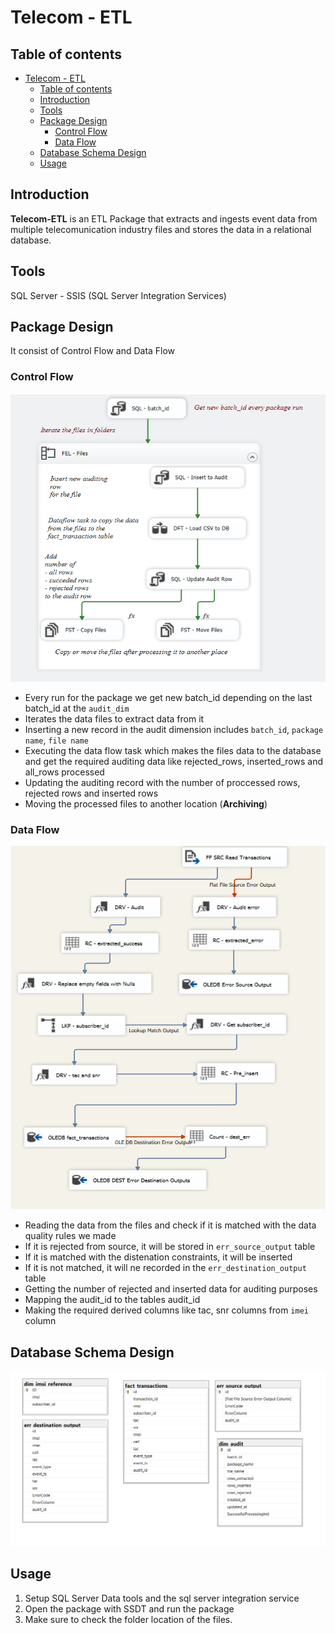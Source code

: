 # Telecom - ETL

## Table of contents
- [Telecom - ETL](#telecom---etl)
  - [Table of contents](#table-of-contents)
  - [Introduction](#introduction)
  - [Tools](#tools)
  - [Package Design](#package-design)
    - [Control Flow](#control-flow)
    - [Data Flow](#data-flow)
  - [Database Schema Design](#database-schema-design)
  - [Usage](#usage)

## Introduction

**Telecom-ETL** is an ETL Package that extracts and ingests event data from multiple telecomunication industry files and stores the data in a relational database.

## Tools
SQL Server - SSIS (SQL Server Integration Services)

## Package Design

It consist of Control Flow and Data Flow

### Control Flow

<p style="text-align:center">
  <img src="./Images/Telecom-Control_Flow.png" alt="control-flow">
</p>

* Every run for the package we get new batch_id depending on the last batch_id at the `audit_dim`
* Iterates the data files to extract data from it
* Inserting a new record in the audit dimension includes `batch_id`, `package name`, `file name`
* Executing the data flow task which makes the files data to the database and get the required auditing data like rejected_rows, inserted_rows and all_rows processed
* Updating the auditing record with the number of proccessed rows, rejected rows and inserted rows
* Moving the processed files to another location (**Archiving**)

### Data Flow

<p style="text-align:center">
  <img src="./Images/Telecom-Data_Flow.png" alt="data-flow">
</p>
 
* Reading the data from the files and check if it is matched with the data quality rules we made
* If it is rejected from source, it will be stored in `err_source_output` table
* If it is matched with the distenation constraints, it will be inserted
* If it is not matched, it will ne recorded in the `err_destination_output` table
* Getting the number of rejected and inserted data for auditing purposes
* Mapping the audit_id to the tables audit_id
* Making the required derived columns like tac, snr columns from `imei` column

## Database Schema Design

<p style="text-align:center">
  <img src="./Images/schema.png" alt="schema">
</p>

## Usage

1. Setup SQL Server Data tools and the sql server integration service
2. Open the package with SSDT and run the package
3. Make sure to check the folder location of the files.



